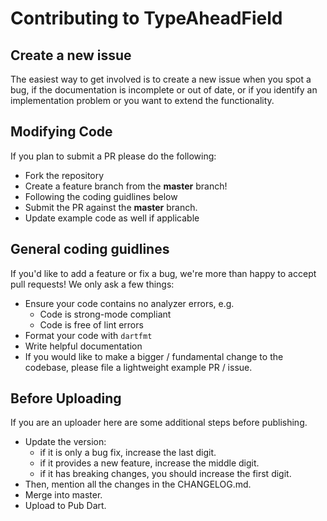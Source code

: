 # Contributing to TypeAheadField

## Create a new issue

The easiest way to get involved is to create a new issue when you spot a bug, if the documentation is incomplete or out of date, or if you identify an implementation problem or you want to extend the functionality.

## Modifying Code

If you plan to submit a PR please do the following:

- Fork the repository
- Create a feature branch from the **master** branch!
- Following the coding guidlines below
- Submit the PR against the **master** branch.
- Update example code as well if applicable

## General coding guidlines

If you'd like to add a feature or fix a bug, we're more than happy to accept pull requests! We only ask a few things:

- Ensure your code contains no analyzer errors, e.g.
    - Code is strong-mode compliant
    - Code is free of lint errors
- Format your code with `dartfmt`
- Write helpful documentation
- If you would like to make a bigger / fundamental change to the codebase, please file a lightweight example PR / issue.

## Before Uploading

If you are an uploader here are some additional steps before publishing.

- Update the version:
    - if it is only a bug fix, increase the last digit.
    - if it provides a new feature, increase the middle digit.
    - if it has breaking changes, you should increase the first digit.
- Then, mention all the changes in the CHANGELOG.md.
- Merge into master.
- Upload to Pub Dart.

